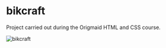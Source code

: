 # bikcraft
Project carried out during the Origmaid HTML and CSS course.

![bikcraft](https://user-images.githubusercontent.com/104650390/176817618-e3ddfa8c-f24c-440b-a1c2-240e93b84cac.png)

